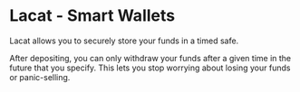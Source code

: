# Lacat - Smart Wallets

Lacat allows you to securely store your funds in a timed safe.

After depositing, you can only withdraw your funds after a given time in the future that you specify.
This lets you stop worrying about losing your funds or panic-selling.